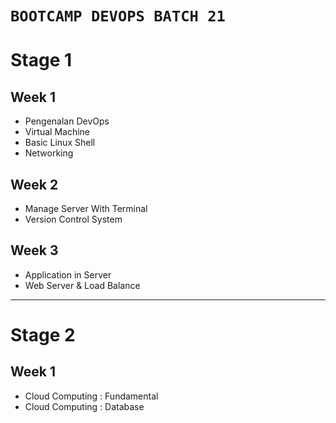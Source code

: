 ﻿# `BOOTCAMP DEVOPS BATCH 21` 

# Stage 1

## Week 1

- Pengenalan DevOps
- Virtual Machine
- Basic Linux Shell
- Networking



## Week 2

- Manage Server With Terminal
- Version Control System



## Week 3
- Application in Server
- Web Server & Load Balance

---

# Stage 2

## Week 1
- Cloud Computing : Fundamental
- Cloud Computing : Database
